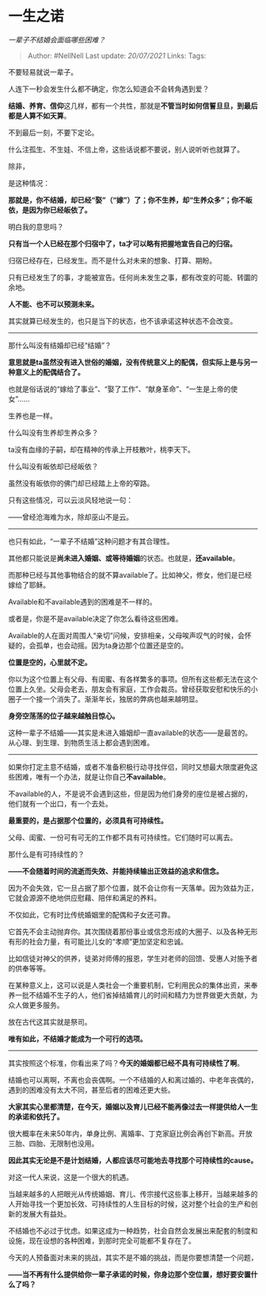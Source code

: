 # 一生之诺
*一辈子不结婚会面临哪些困难？*

> Author: #NellNell 
Last update: *20/07/2021* 
Links:
Tags:
  

不要轻易就说一辈子。

人连下一秒会发生什么都不确定，你怎么知道会不会转角遇到爱？

**结婚、养育、信仰**这几样，都有一个共性，那就是**不管当时如何信誓旦旦，到最后都是人算不如天算**。

不到最后一刻，不要下定论。

什么注孤生、不生娃、不信上帝，这些话说都不要说，别人说听听也就算了。

除非，

是这种情况：

**那就是，你不结婚，却已经“娶”（“嫁”）了；你不生养，却“生养众多”；你不皈依，是因为你已经皈依了。**

明白我的意思吗？

**只有当一个人已经在那个归宿中了，ta才可以略有把握地宣告自己的归宿。**

归宿已经存在，已经发生。而不是什么对未来的想象、打算、期盼。

只有已经发生了的事，才能被宣告。任何尚未发生之事，都有改变的可能、转圜的余地。

**人不能、也不可以预测未来。**

其实就算已经发生的，也只是当下的状态，也不该承诺这种状态不会改变。

---

那什么叫没有结婚却已经“结婚”？

**意思就是ta虽然没有进入世俗的婚姻，没有传统意义上的配偶，但实际上是与另一种意义上的配偶结合了。**

也就是俗话说的“嫁给了事业”、“娶了工作”、“献身革命”、“一生是上帝的使女”……

生养也是一样。

什么叫没有生养却生养众多？

ta没有血缘的子嗣，却在精神的传承上开枝散叶，桃李天下。

什么叫没有皈依却已经皈依？

虽然没有皈依你的佛门却已经踏上上帝的窄路。

只有这些情况，可以云淡风轻地说一句：

——曾经沧海难为水，除却巫山不是云。

---

也只有如此，“一辈子不结婚”这种问题才有其合理性。

其他都只能说是**尚未进入婚姻、或等待婚姻**的状态。也就是，**还available**。

而那种已经与其他事物结合的就不算available了。比如神父，修女，他们是已经嫁给了耶稣。

Available和不available遇到的困难是不一样的。

或者是，你是不是available决定了你怎么看待这些困难。

Available的人在面对周围人“亲切”问候，安排相亲，父母唉声叹气的时候，会怀疑的，会孤单，也会动摇。因为ta身边那个位置还是空的。

**位置是空的，心里就不定。**

你以为这个位置上有父母、有闺蜜、有各样繁多的事项。但所有这些都无法在这个位置上久坐。父母会老去，朋友会有家庭，工作会裁员。曾经获取安慰和快乐的小圈子一个接一个消失了。渐渐年长，独居的弊病也越来越明显。

**身旁空荡荡的位子越来越触目惊心。**

这种一辈子不结婚——其实是未进入婚姻却一直available的状态——是最苦的。从心理、到生理、到物质生活上都会遇到困难。

---

如果你打定主意不结婚，或者不准备积极行动寻找伴侣，同时又想最大限度避免这些困难，唯有一个办法，就是让你自己**不available**。

不available的人，不是说不会遇到这些，但是因为他们身旁的座位是被占据的，他们就有一个出口，有一个去处。

**最重要的，是占据那个位置的，必须具有可持续性。**

父母、闺蜜、一份可有可无的工作都不具有可持续性。它们随时可以离去。

那什么是有可持续性的？

**——不会随着时间的流逝而失效、并能持续输出正效益的追求和信念。**

因为不会失效，它一旦占据了那个位置，就不会让你有一天落单。因为效益为正，它就会源源不绝地供应慰藉、陪伴和满足的养料。

不仅如此，它有时比传统婚姻里的配偶和子女还可靠。

它首先不会主动抛弃你。其次围绕着那份事业或信念形成的大圈子、以及各种无形有形的社会力量，有可能比儿女的“孝顺”更加坚定和忠诚。

比如信徒对神父的供养，徒弟对师傅的报恩，学生对老师的回馈、受惠人对施予者的供奉等等。

在某种意义上，这可以说是人类社会一个重要机制，它利用民众的集体出资，来奉养一批不结婚不生子的人，他们省掉结婚育儿的时间和精力为世界做更大贡献，为众人做更多服务。

放在古代这其实就是祭司。

**唯有如此，不结婚才能成为一个可行的选项。**

---

其实按照这个标准，你看出来了吗？**今天的婚姻都已经不具有可持续性了啊**。

结婚也可以离啊，不离也会丧偶啊。一个不结婚的人和离过婚的、中老年丧偶的，遇到的困难没有太大不同，甚至后者的困难还更大些。

**大家其实心里都清楚，在今天，婚姻以及育儿已经不能再像过去一样提供给人一生的承诺和依托了。**

很大概率在未来50年内，单身比例、离婚率、丁克家庭比例会再创下新高。开放三胎、四胎、无限制也没用。

**因此其实无论是不是计划结婚，人都应该尽可能地去寻找那个可持续性的cause。**

对这一代人来说，这是一个很大的机遇。

当越来越多的人把眼光从传统婚姻、育儿、传宗接代这些事上移开，当越来越多的人开始寻找一个更加长效、可持续性的人生目标的时候，这对整个社会的生产和创新的发展大有益处。

不结婚也不必过于忧虑。如果这成为一种趋势，社会自然会发展出来配套的制度和设施，现在设想的各种困难，到那时完全可能都不复存在了。

今天的人预备面对未来的挑战，其实不是不婚的挑战，而是你要想清楚一个问题，

**——当不再有什么提供给你一辈子承诺的时候，你身边那个空位置，想好要安置什么了吗？**